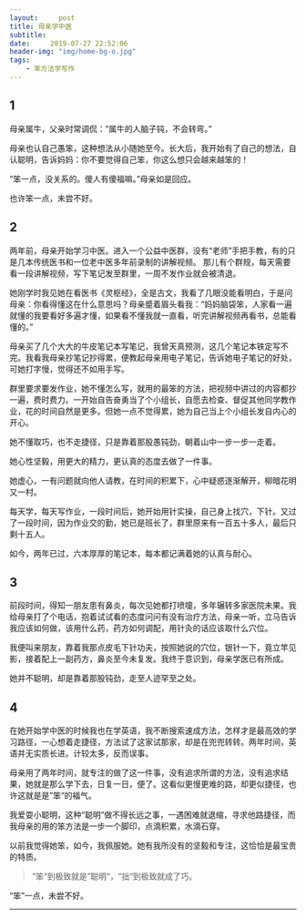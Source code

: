 ```yaml
---
layout:     post
title: 母亲学中医
subtitle: 
date:     2019-07-27 22:52:06
header-img: "img/home-bg-o.jpg"
tags: 
	- 笨方法学写作
---
```


## 1


母亲属牛，父亲时常调侃：”属牛的人脑子钝，不会转弯。”


母亲也认自己愚笨，这种想法从小随她至今。长大后，我开始有了自己的想法，自认聪明，告诉妈妈：你不要觉得自己笨，你这么想只会越来越笨的！


“笨一点，没关系的。傻人有傻福嘛。”母亲如是回应。


也许笨一点，未尝不好。<!-- more -->

## 2 


两年前，母亲开始学习中医。进入一个公益中医群，没有“老师”手把手教，有的只是几本传统医书和一位老中医多年前录制的讲解视频。 那儿有个群规，每天需要看一段讲解视频，写下笔记发至群里，一周不发作业就会被清退。


她刚学时我见她在看医书《灵枢经》，全是古文，我看了几眼没能看明白，于是问母亲：你看得懂这在什么意思吗？母亲蹙着眉头看我：“妈妈脑袋笨，人家看一遍就懂的我要看好多遍才懂，如果看不懂我就一直看，听完讲解视频再看书，总能看懂的。” 


母亲买了几个大大的牛皮笔记本写笔记，我曾天真预测，这几个笔记本铁定写不完。我看我母亲抄笔记抄得累，便教起母亲用电子笔记，告诉她电子笔记的好处，可她打字慢，觉得还不如用手写。


群里要求要发作业，她不懂怎么写，就用的最笨的方法，把视频中讲过的内容都抄一遍，费时费力。一开始自告奋勇当了个小组长，自愿去检查、督促其他同学教作业，花的时间自然是更多。但她一点不觉得累，她为自己当上个小组长发自内心的开心。


她不懂取巧，也不走捷径，只是靠着那股愚钝劲，朝着山中一步一步一走着。


她心性坚毅，用更大的精力，更认真的态度去做了一件事。


她虚心，一有问题就向他人请教，在时间的积累下，心中疑惑逐渐解开，柳暗花明又一村。


每天学，每天写作业，一段时间后，她开始用针实操，自己身上找穴，下针。又过了一段时间，因为作业交的勤，她已是班长了，群里原来有一百五十多人，最后只剩十五人。


如今，两年已过，六本厚厚的笔记本，每本都记满着她的认真与耐心。


## 3


前段时间，得知一朋友患有鼻炎，每次见她都打喷嚏，多年辗转多家医院未果。我给母亲打了个电话，抱着试试看的态度问问有没有治疗方法，母亲一听，立马告诉我应该如何做，该用什么药，药方如何调配，用针灸的话应该取什么穴位。


我便叫来朋友，靠着我那点皮毛下针功夫，按照她说的穴位，银针一下，竟立竿见影，接着配上一副药方，鼻炎至今未复发。我终于意识到，母亲学医已有所成。


她并不聪明，却是靠着那股钝劲，走至人迹罕至之处。


## 4


在她开始学中医的时候我也在学英语，我不断搜索速成方法，怎样才是最高效的学习路径，一心想着走捷径，方法试了这家试那家，却是在兜兜转转。两年时间，英语并无实质长进。计较太多，反而误事。


母亲用了两年时间，就专注的做了这一件事，没有追求所谓的方法，没有追求结果，她就是那么学下去，日复一日，便了。这看似更慢更难的路，却更似捷径，也许这就是是”笨“的福气。


我爱耍小聪明，这种“聪明”做不得长远之事，一遇困难就退缩，寻求他路捷径，而我母亲的用的笨方法是一步一个脚印，点滴积累，水滴石穿。


以前我觉得她笨，如今，我佩服她。她有我所没有的坚毅和专注，这恰恰是最宝贵的特质。


> ”笨“到极致就是”聪明“，“拙“到极致就成了巧。


“笨”一点，未尝不好。

---